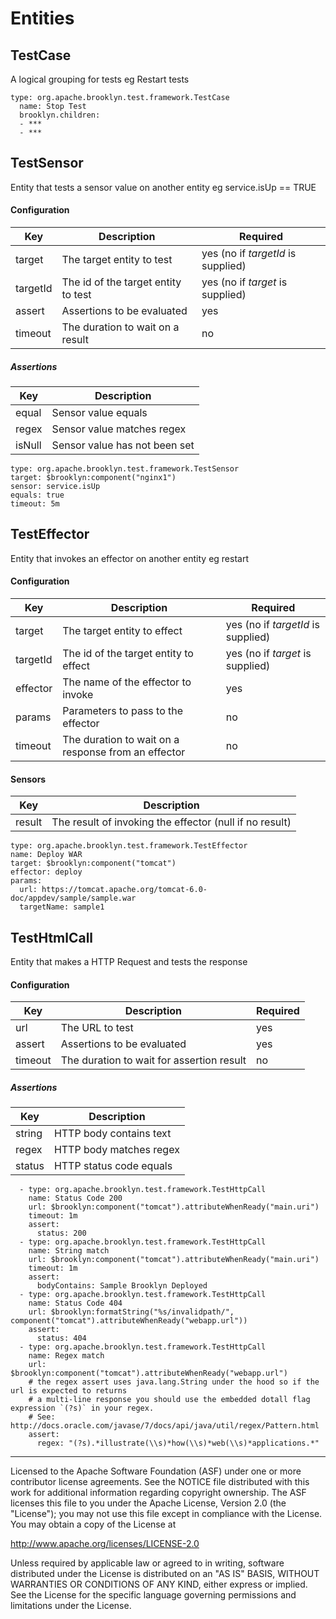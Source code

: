 # Entities

## TestCase
A logical grouping for tests eg Restart tests
```
type: org.apache.brooklyn.test.framework.TestCase
  name: Stop Test
  brooklyn.children:
  - ***
  - ***
```

## TestSensor
Entity that tests a sensor value on another entity eg service.isUp == TRUE

#### Configuration
| Key | Description | Required |
| --- | ----------- | -------- |
| target | The target entity to test | yes (no if *targetId* is supplied) |
| targetId | The id of the target entity to test | yes (no if *target* is supplied) |
| assert | Assertions to be evaluated | yes |
| timeout | The duration to wait on a result | no |

##### Assertions
| Key | Description |
| --- | ----------- |
| equal | Sensor value equals  |
| regex | Sensor value matches regex |
| isNull | Sensor value has not been set |

```
type: org.apache.brooklyn.test.framework.TestSensor
target: $brooklyn:component("nginx1")
sensor: service.isUp
equals: true
timeout: 5m
```

## TestEffector
Entity that invokes an effector on another entity eg restart

#### Configuration
| Key | Description | Required |
| --- | ----------- | -------- |
| target | The target entity to effect | yes (no if *targetId* is supplied) |
| targetId | The id of the target entity to effect | yes (no if *target* is supplied) |
| effector | The name of the effector to invoke | yes |
| params | Parameters to pass to the effector | no |
| timeout | The duration to wait on a response from an effector | no |

#### Sensors
| Key | Description |
| --- | ----------- |
| result | The result of invoking the effector (null if no result) |

```
type: org.apache.brooklyn.test.framework.TestEffector
name: Deploy WAR
target: $brooklyn:component("tomcat")
effector: deploy
params:
  url: https://tomcat.apache.org/tomcat-6.0-doc/appdev/sample/sample.war
  targetName: sample1
```

## TestHtmlCall
Entity that makes a HTTP Request and tests the response

#### Configuration
| Key | Description | Required |
| --- | ----------- | -------- |
| url | The URL to test | yes |
| assert | Assertions to be evaluated | yes |
| timeout | The duration to wait for assertion result | no |

##### Assertions
| Key | Description |
| --- | ----------- |
| string | HTTP body contains text |
| regex | HTTP body matches regex |
| status | HTTP status code equals |

```
  - type: org.apache.brooklyn.test.framework.TestHttpCall
    name: Status Code 200
    url: $brooklyn:component("tomcat").attributeWhenReady("main.uri")
    timeout: 1m
    assert:
      status: 200
  - type: org.apache.brooklyn.test.framework.TestHttpCall
    name: String match
    url: $brooklyn:component("tomcat").attributeWhenReady("main.uri")
    timeout: 1m
    assert:
      bodyContains: Sample Brooklyn Deployed
  - type: org.apache.brooklyn.test.framework.TestHttpCall
    name: Status Code 404
    url: $brooklyn:formatString("%s/invalidpath/", component("tomcat").attributeWhenReady("webapp.url"))
    assert:
      status: 404
  - type: org.apache.brooklyn.test.framework.TestHttpCall
    name: Regex match
    url: $brooklyn:component("tomcat").attributeWhenReady("webapp.url")
    # the regex assert uses java.lang.String under the hood so if the url is expected to returns
    # a multi-line response you should use the embedded dotall flag expression `(?s)` in your regex.
    # See: http://docs.oracle.com/javase/7/docs/api/java/util/regex/Pattern.html
    assert:
      regex: "(?s).*illustrate(\\s)*how(\\s)*web(\\s)*applications.*"
```



----
Licensed to the Apache Software Foundation (ASF) under one
or more contributor license agreements.  See the NOTICE file
distributed with this work for additional information
regarding copyright ownership.  The ASF licenses this file
to you under the Apache License, Version 2.0 (the
"License"); you may not use this file except in compliance
with the License.  You may obtain a copy of the License at

 http://www.apache.org/licenses/LICENSE-2.0

Unless required by applicable law or agreed to in writing,
software distributed under the License is distributed on an
"AS IS" BASIS, WITHOUT WARRANTIES OR CONDITIONS OF ANY
KIND, either express or implied.  See the License for the
specific language governing permissions and limitations
under the License.